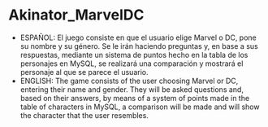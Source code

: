# Akinator_MarvelDC
- ESPAÑOL: El juego consiste en que el usuario elige Marvel o DC, pone su nombre y su género. Se le irán haciendo preguntas y, en base a sus respuestas, mediante un sistema de puntos
  hecho en la tabla de los personajes en MySQL, se realizará una comparación y mostrará el personaje al que se parece el usuario.
- ENGLISH: The game consists of the user choosing Marvel or DC, entering their name and gender. They will be asked questions and, based on their answers, by means of a system of points
  made in the table of characters in MySQL, a comparison will be made and will show the character that the user resembles.
